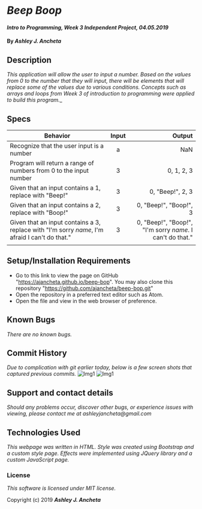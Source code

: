 # _Beep Boop_

#### _Intro to Programming, Week 3 Independent Project, 04.05.2019_

#### By _Ashley J. Ancheta_

## Description
_This application will allow the user to input a number. Based on the values from 0 to the number that they will input, there will be elements that will replace some of the values due to various conditions. Concepts such as arrays and loops from Week 3 of introduction to programming were applied to build this program.__

## Specs
| Behavior | Input | Output |
| ------------- |:-------------:| -----:|
| Recognize that the user input is a number | a | NaN |
| Program will return a range of numbers from 0 to the input number | 3 | 0, 1, 2, 3 |
| Given that an input contains a 1, replace with "Beep!" | 3 | 0, "Beep!", 2, 3 |
| Given that an input contains a 2, replace with "Boop!" | 3 | 0, "Beep!", "Boop!", 3 |
| Given that an input contains a 3, replace with "I'm sorry *name*, I'm afraid I can't do that." | 3 | 0, "Beep!", "Boop!", "I'm sorry *name*. I can't do that." |
| | | |

## Setup/Installation Requirements

* Go to this link to view the page on GitHub "https://ajancheta.github.io/beep-bop". You may also clone this repository "https://github.com/ajancheta/beep-bop.git"
* Open the repository in a preferred text editor such as Atom.
* Open the file and view in the web browser of preference.

## Known Bugs

_There are no known bugs._

## Commit History

_Due to complication with git earlier today, below is a few screen shots that captured previous commits._
![Img1]("img/img1")
![Img1]("img/img2")

## Support and contact details

_Should any problems occur, discover other bugs, or experience issues with viewing, please contact me at ashleyjancheta@gmail.com_

## Technologies Used

_This webpage was written in HTML. Style was created using Bootstrap and a custom style page. Effects were implemented using JQuery library and a custom JavaScript page._

### License

*This software is licensed under MIT license.*

Copyright (c) 2019 **_Ashley J. Ancheta_**
